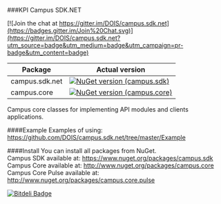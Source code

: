 ###KPI Campus SDK.NET 

[![Join the chat at https://gitter.im/DOIS/campus.sdk.net](https://badges.gitter.im/Join%20Chat.svg)](https://gitter.im/DOIS/campus.sdk.net?utm_source=badge&utm_medium=badge&utm_campaign=pr-badge&utm_content=badge)

| Package | Actual version |
|---------|----------------|
| campus.sdk.net     | [![NuGet version (campus.sdk)](https://img.shields.io/nuget/v/campus.sdk.svg?style=flat-square)](https://www.nuget.org/packages/campus.sdk/)|
| campus.core        | [![NuGet version (campus.core)](https://img.shields.io/nuget/v/campus.core.svg?style=flat-square)](https://www.nuget.org/packages/campus.core/) |


Campus core classes for implementing API modules and clients applications.

####Example 
Examples of using: https://github.com/DOIS/campus.sdk.net/tree/master/Example


####Install
You can install all packages  from NuGet.<br />
Campus SDK available at: https://www.nuget.org/packages/campus.sdk <br />
Campus Core  available at: http://www.nuget.org/packages/campus.core <br />
Campus Core Pulse available at: http://www.nuget.org/packages/campus.core.pulse <br />


[![Bitdeli Badge](https://d2weczhvl823v0.cloudfront.net/DOIS/campus.sdk.net/trend.png)](https://bitdeli.com/free "Bitdeli Badge")
